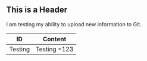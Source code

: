 ## This is a Header ##
I am testing my ability to upload new information to Git.

| ID | Content |
| ------------ | ------------ |
| Testing | Testing =123 |
